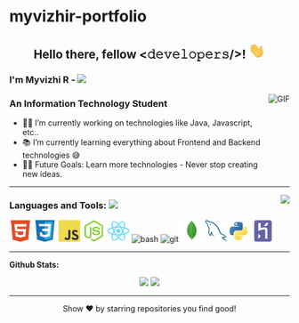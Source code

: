 # myvizhir-portfolio
<h2 align="center"> Hello there, fellow <𝚍𝚎𝚟𝚎𝚕𝚘𝚙𝚎𝚛𝚜/>! <img src="https://github.com/ABSphreak/ABSphreak/blob/master/gifs/Hi.gif" width="30px"></h2>


### I'm Myvizhi R - <img src="https://github.com/SrishtiSinghD/SrishtiSinghD/blob/master/tenor%20(2).gif" width="90px">

<img align="right" alt="GIF" height="160px" src="https://media.giphy.com/media/du3J3cXyzhj75IOgvA/giphy.gif" />
  <!--img align="right" alt="GIF" src="https://github.com/abhisheknaiidu/abhisheknaiidu/blob/master/code.gif?raw=true" width="300" height="320" /11-->
  
### An Information Technology Student  

- 👨‍💻 I’m currently working on technologies like Java, Javascript, etc..
- 📚 I’m currently learning everything about Frontend and Backend technologies 😅
- 💪🏼 Future Goals: Learn more technologies - Never stop creating new ideas.

  
---

<img align="right" src="http://estruyf-github.azurewebsites.net/api/VisitorHit?user=soundar-surya&countColorcountColor&countColor=%237B1E7B"/>

 ### Languages and Tools: <img src="https://media.giphy.com/media/WUlplcMpOCEmTGBtBW/giphy.gif" width="30">
<p align="left"><img src="https://github.com/devicons/devicon/blob/master/icons/html5/html5-plain.svg" alt="html5" width="40" height="40"/> <img src="https://github.com/devicons/devicon/blob/master/icons/css3/css3-original.svg" alt="css3" width="40" height="40"/> <img src="https://github.com/devicons/devicon/blob/master/icons/javascript/javascript-original.svg" alt="javascript" width="40" height="40"/> <img src="https://github.com/devicons/devicon/blob/master/icons/nodejs/nodejs-plain.svg" alt="nodejs" width="40" height="40"/> <img src="https://github.com/devicons/devicon/blob/master/icons/react/react-original.svg" alt="react" width="40" height="40"/> <img src="https://www.vectorlogo.zone/logos/gnu_bash/gnu_bash-icon.svg" alt="bash" width="40" height="40"/> <img src="https://www.vectorlogo.zone/logos/git-scm/git-scm-icon.svg" alt="git" width="40" height="40"/> <img src="https://github.com/devicons/devicon/blob/master/icons/mongodb/mongodb-original.svg" alt="mongodb" width="40" height="40"/> <img src="https://github.com/devicons/devicon/blob/master/icons/mysql/mysql-original.svg" alt="mysql" width="40" height="40"/><img src="https://github.com/devicons/devicon/blob/master/icons/python/python-original.svg" alt="python" width="40" height="40"/> <img src="https://github.com/devicons/devicon/blob/master/icons/heroku/heroku-plain.svg" alt="heroku" width="40" height="40"/> 

 ---
 
**Github Stats:**

<p align="center">
  
  <img height="200px" src="https://github-readme-stats.vercel.app/api?username=soundar-surya&hide=stars&show_icons=true&theme=dracula&line_height=32">
  <img height="200px" src="https://github-readme-stats.vercel.app/api/top-langs/?username=soundar-surya&count_private=true&theme=dracula">

</p>

 ---
 
<!--p align="center">
  <i>Let's connect and chat! Find me on the web...</i-->
 
 
  
 <!--[![Gmail Badge](https://img.shields.io/badge/-soundarsurya-c14438?style=flat-square&logo=Gmail&logoColor=white&link=mailto:soundarsurya58@gmail.com)](mailto:soundarsurya58@gmail.com)
 -->

  <p align="center">
    Show ❤️ by starring repositories you find good! 
    
  </p>
</p>
